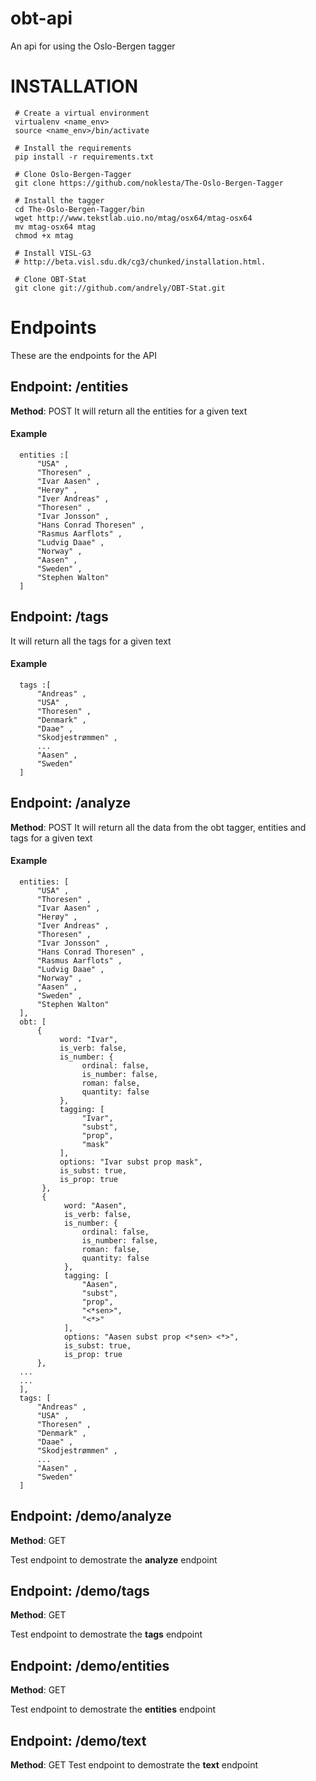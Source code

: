# obt-api
An api for using the Oslo-Bergen tagger


# INSTALLATION
     # Create a virtual environment
     virtualenv <name_env>
     source <name_env>/bin/activate
     
     # Install the requirements
     pip install -r requirements.txt
     
     # Clone Oslo-Bergen-Tagger
     git clone https://github.com/noklesta/The-Oslo-Bergen-Tagger
     
     # Install the tagger
     cd The-Oslo-Bergen-Tagger/bin
     wget http://www.tekstlab.uio.no/mtag/osx64/mtag-osx64
     mv mtag-osx64 mtag
     chmod +x mtag
     
     # Install VISL-G3 
     # http://beta.visl.sdu.dk/cg3/chunked/installation.html.
     
     # Clone OBT-Stat
     git clone git://github.com/andrely/OBT-Stat.git
  
  
# Endpoints
These are the endpoints for the API

## Endpoint: /entities
**Method**: POST
It will return all the entities for a given text

#### Example 
      entities :[
          "USA" ,
          "Thoresen" ,
          "Ivar Aasen" ,
          "Herøy" ,
          "Iver Andreas" ,
          "Thoresen" ,
          "Ivar Jonsson" ,
          "Hans Conrad Thoresen" ,
          "Rasmus Aarflots" ,
          "Ludvig Daae" ,
          "Norway" ,
          "Aasen" ,
          "Sweden" ,
          "Stephen Walton" 
      ]

## Endpoint: /tags
It will return all the tags for a given text

#### Example 
      tags :[
          "Andreas" ,
          "USA" ,
          "Thoresen" ,
          "Denmark" ,
          "Daae" ,
          "Skodjestrømmen" ,
          ...
          "Aasen" ,
          "Sweden" 
      ]

## Endpoint: /analyze
**Method**: POST
It will return all the data from the obt tagger, entities and tags for a given text

#### Example

      entities: [
          "USA" ,
          "Thoresen" ,
          "Ivar Aasen" ,
          "Herøy" ,
          "Iver Andreas" ,
          "Thoresen" ,
          "Ivar Jonsson" ,
          "Hans Conrad Thoresen" ,
          "Rasmus Aarflots" ,
          "Ludvig Daae" ,
          "Norway" ,
          "Aasen" ,
          "Sweden" ,
          "Stephen Walton"
      ],
      obt: [
          {               
               word: "Ivar",
               is_verb: false,
               is_number: {
                    ordinal: false,
                    is_number: false,
                    roman: false,
                    quantity: false
               },
               tagging: [
                    "Ivar",
                    "subst",
                    "prop",
                    "mask"
               ],
               options: "Ivar subst prop mask",
               is_subst: true,
               is_prop: true
           },
           {
                word: "Aasen",
                is_verb: false,
                is_number: {
                    ordinal: false,
                    is_number: false,
                    roman: false,
                    quantity: false
                },
                tagging: [
                    "Aasen",
                    "subst",
                    "prop",
                    "<*sen>",
                    "<*>"
                ],
                options: "Aasen subst prop <*sen> <*>",
                is_subst: true,
                is_prop: true
          },
      ...
      ...
      ],
      tags: [
          "Andreas" ,
          "USA" ,
          "Thoresen" ,
          "Denmark" ,
          "Daae" ,
          "Skodjestrømmen" ,
          ...
          "Aasen" ,
          "Sweden" 
      ]
      
## Endpoint: /demo/analyze
**Method**: GET

Test endpoint to demostrate the **analyze** endpoint


## Endpoint: /demo/tags
**Method**: GET

Test endpoint to demostrate the **tags** endpoint


## Endpoint: /demo/entities
**Method**: GET

Test endpoint to demostrate the **entities** endpoint


## Endpoint: /demo/text
**Method**: GET
Test endpoint to demostrate the **text** endpoint
